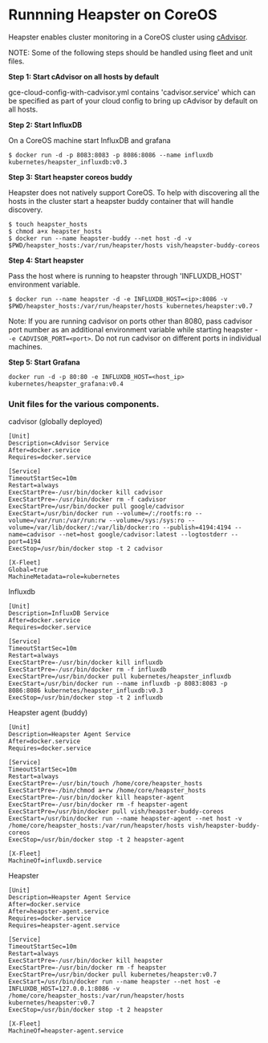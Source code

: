 Runnning Heapster on CoreOS
================================

Heapster enables cluster monitoring in a CoreOS cluster using [cAdvisor](https://github.com/google/cadvisor). 

NOTE: Some of the following steps should be handled using fleet and unit files.

**Step 1: Start cAdvisor on all hosts by default**

gce-cloud-config-with-cadvisor.yml contains 'cadvisor.service' which can be specified as part of your cloud config to bring up cAdvisor by default on all hosts.

**Step 2: Start InfluxDB**

On a CoreOS machine start InfluxDB and grafana

```shell
$ docker run -d -p 8083:8083 -p 8086:8086 --name influxdb kubernetes/heapster_influxdb:v0.3
```

**Step 3: Start heapster coreos buddy**

Heapster does not natively support CoreOS. To help with discovering all the hosts in the cluster start a heapster buddy container that will handle discovery.

```shell
$ touch heapster_hosts
$ chmod a+x heapster_hosts
$ docker run --name heapster-buddy --net host -d -v $PWD/heapster_hosts:/var/run/heapster/hosts vish/heapster-buddy-coreos
```

**Step 4: Start heapster**

Pass the host where is running to heapster through 'INFLUXDB_HOST' environment variable.

```shell
$ docker run --name heapster -d -e INFLUXDB_HOST=<ip>:8086 -v $PWD/heapster_hosts:/var/run/heapster/hosts kubernetes/heapster:v0.7
```
Note: If you are running cadvisor on ports other than 8080, pass cadvisor port number as an additional environment variable while starting heapster - `-e CADVISOR_PORT=<port>`. Do not run cadvisor on different ports in individual machines.

**Step 5: Start Grafana**

```
docker run -d -p 80:80 -e INFLUXDB_HOST=<host_ip> kubernetes/heapster_grafana:v0.4
```

### Unit files for the various components.
cadvisor (globally deployed)
```
[Unit]
Description=cAdvisor Service
After=docker.service
Requires=docker.service

[Service]
TimeoutStartSec=10m
Restart=always
ExecStartPre=-/usr/bin/docker kill cadvisor
ExecStartPre=-/usr/bin/docker rm -f cadvisor
ExecStartPre=/usr/bin/docker pull google/cadvisor
ExecStart=/usr/bin/docker run --volume=/:/rootfs:ro --volume=/var/run:/var/run:rw --volume=/sys:/sys:ro --volume=/var/lib/docker/:/var/lib/docker:ro --publish=4194:4194 --name=cadvisor --net=host google/cadvisor:latest --logtostderr --port=4194
ExecStop=/usr/bin/docker stop -t 2 cadvisor

[X-Fleet]
Global=true
MachineMetadata=role=kubernetes
```

Influxdb 
```
[Unit]
Description=InfluxDB Service
After=docker.service
Requires=docker.service

[Service]
TimeoutStartSec=10m
Restart=always
ExecStartPre=-/usr/bin/docker kill influxdb
ExecStartPre=-/usr/bin/docker rm -f influxdb
ExecStartPre=/usr/bin/docker pull kubernetes/heapster_influxdb
ExecStart=/usr/bin/docker run --name influxdb -p 8083:8083 -p 8086:8086 kubernetes/heapster_influxdb:v0.3
ExecStop=/usr/bin/docker stop -t 2 influxdb
```

Heapster agent (buddy)
```
[Unit]
Description=Heapster Agent Service
After=docker.service
Requires=docker.service

[Service]
TimeoutStartSec=10m
Restart=always
ExecStartPre=-/usr/bin/touch /home/core/heapster_hosts
ExecStartPre=-/bin/chmod a+rw /home/core/heapster_hosts
ExecStartPre=-/usr/bin/docker kill heapster-agent
ExecStartPre=-/usr/bin/docker rm -f heapster-agent
ExecStartPre=/usr/bin/docker pull vish/heapster-buddy-coreos
ExecStart=/usr/bin/docker run --name heapster-agent --net host -v /home/core/heapster_hosts:/var/run/heapster/hosts vish/heapster-buddy-coreos
ExecStop=/usr/bin/docker stop -t 2 heapster-agent

[X-Fleet]
MachineOf=influxdb.service
```

Heapster
```
[Unit]
Description=Heapster Agent Service
After=docker.service
After=heapster-agent.service
Requires=docker.service
Requires=heapster-agent.service

[Service]
TimeoutStartSec=10m
Restart=always
ExecStartPre=-/usr/bin/docker kill heapster
ExecStartPre=-/usr/bin/docker rm -f heapster
ExecStartPre=/usr/bin/docker pull kubernetes/heapster:v0.7
ExecStart=/usr/bin/docker run --name heapster --net host -e INFLUXDB_HOST=127.0.0.1:8086 -v /home/core/heapster_hosts:/var/run/heapster/hosts kubernetes/heapster:v0.7
ExecStop=/usr/bin/docker stop -t 2 heapster

[X-Fleet]
MachineOf=heapster-agent.service

```

